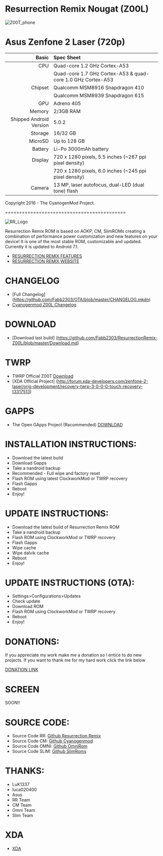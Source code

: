 # Resurrection Remix Nougat (Z00L) 

![Z00T_phone](https://wiki.cyanogenmod.org/images/thumb/0/05/Z00T.png/150px-Z00T.png)



Asus Zenfone 2 Laser (720p)
===========================================

Basic   | Spec Sheet
-------:|:-------------------------
CPU     | Quad-core 1.2 GHz Cortex-A53
        | Quad-core 1.7 GHz Cortex-A53 & quad-core 1.0 GHz Cortex-A53
Chipset | Qualcomm MSM8916 Snapdragon 410
        | Qualcomm MSM8939 Snapdragon 615
GPU     | Adreno 405
Memory  | 2/3GB RAM
Shipped Android Version | 5.0.2
Storage | 16/32 GB
MicroSD | Up to 128 GB
Battery | Li-Po 3000mAh battery
Display | 720 x 1280 pixels, 5.5 inches (~267 ppi pixel density)
        | 720 x 1280 pixels, 6.0 inches (~245 ppi pixel density)
Camera  | 13 MP, laser autofocus, dual-LED (dual tone) flash

Copyright 2016 - The CyanogenMod Project.


===========================================

![RR_Logo](http://www.resurrectionremix.com/img/rr_logo_128x128.png)



Resurrection Remix ROM is based on AOKP, CM, SlimROMs creating a combination of performance power customization and new features on your device!
It is one of the most stable ROM, customizable and updated.
Currently it is updated to Android 7.1.

- [RESURRECTION REMIX FEATURES](http://www.resurrectionremix.com/#features)
- [RESURRECTION REMIX WEBSITE](http://www.resurrectionremix.com)

# CHANGELOG

- [Full Changelog] (https://github.com/Fabb2303/OTA/blob/master/CHANGELOG.mkdn)
- [Cyanogenmod Z00L Changelog](https://www.cmxlog.com/14.1/Z00L)

# DOWNLOAD

- [Download last build] (https://github.com/Fabb2303/ResurrectionRemix-Z00L/blob/master/Download.md)

# TWRP

- TWRP Official Z00T  [Download](http://dl.twrp.me/Z00L)
- [XDA Official Project] (http://forum.xda-developers.com/zenfone-2-laser/orig-development/recovery-twrp-3-0-0-0-touch-recovery-t3317513)


# GAPPS

- The Open GApps Project (Racommended) [DOWNLOAD](http://opengapps.org)

# INSTALLATION INSTRUCTIONS:

- Download the latest build
- Download Gapps
- Take a nandroid backup
- Recommended - Full wipe and factory reset
- Flash ROM using latest ClockworkMod or TWRP recovery
- Flash Gapps
- Reboot
- Enjoy!

# UPDATE INSTRUCTIONS:

- Download the latest build of Resurrection Remix ROM
- Take a nandroid backup
- Flash ROM using ClockworkMod or TWRP recovery
- Flash Gapps
- Wipe cache
- Wipe dalvik cache
- Reboot
- Enjoy!

# UPDATE INSTRUCTIONS (OTA):

- Settings>Configurations>Updates
- Check update
- Download ROM
- Flash ROM using ClockworkMod or TWRP recovery
- Reboot
- Enjoy!

# DONATIONS:

If you appreciate my work make me a donation so I entice to do new projects. 
If you want to thank me for my hard work click the link below 

[DONATION LINK](https://goo.gl/DS0iqC)

# SCREEN

SOON!!


# SOURCE CODE:

- Source Code RR:  [Github Resurrection Remix](https://github.com/ResurrectionRemix/)
- Source Code CM:  [Github Cyanogenmod](https://github.com/cyanogenmod)
- Source Code OMNI: [Github OmniRom](https://github.com/omnirom)
- Source Code SLIM:  [Github SlimRoms](https://github.com/slimroms)

# THANKS:

- LuK1337
- luca020400
- Asus
- RR Team
- CM Team
- Omni Team
- Slim Team

# XDA

- [XDA](http://forum.xda-developers.com/zenfone-2-laser/development/rom-resurrection-remix-n-t3509698)
